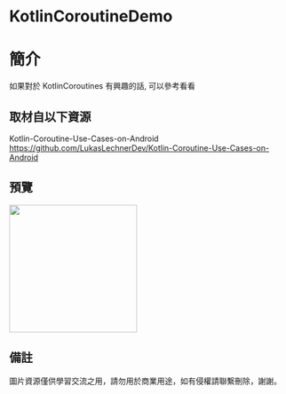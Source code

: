 # KotlinCoroutineDemo

簡介
==================================
如果對於 KotlinCoroutines 有興趣的話, 可以參考看看                               

取材自以下資源
--------
Kotlin-Coroutine-Use-Cases-on-Android                                                                 
https://github.com/LukasLechnerDev/Kotlin-Coroutine-Use-Cases-on-Android    
                                                                                                                  
預覽
--------
<p align="left">
  <img src="https://imgur.com/vhC7fRf" width="230"/>
</p> 

備註
--------
圖片資源僅供學習交流之用，請勿用於商業用途，如有侵權請聯繫刪除，謝謝。
